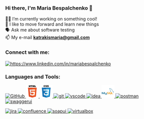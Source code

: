 ### Hi there, I'm Maria Bespalchenko 👋
👩‍💻 I’m currently working on something cool!<br/>
🚀 I like to move forward and learn new things <br/>
🗣️ Ask me about software testing<br/>
📫 My e-mail **katrakismaria@gmail.com**

<h3 align="left">Connect with me:</h3>
<p align="left">
<a href="https://www.linkedin.com/in/mariabespalchenko" target="blank"><img align="center" src="https://raw.githubusercontent.com/rahuldkjain/github-profile-readme-generator/master/src/images/icons/Social/linked-in-alt.svg" alt="https://www.linkedin.com/in/mariabespalchenko" = "30" width="40" /></a>
</p>

<h3 align="left">Languages and Tools:</h3>
<p align="left"> <a href="https://github.com" target="_blank" rel="noreferrer"> <img src="https://www.vectorlogo.zone/logos/github/github-tile.svg" alt="GitHub" width="40" height="40"/> </a> 
<a href="https://www.w3.org/html/" target="_blank" rel="noreferrer"> <img src="https://raw.githubusercontent.com/devicons/devicon/master/icons/html5/html5-original-wordmark.svg" alt="html5" width="40" height="40"/>
<a href="https://www.w3schools.com/css/" target="_blank" rel="noreferrer"> <img src="https://raw.githubusercontent.com/devicons/devicon/master/icons/css3/css3-original-wordmark.svg" alt="css3" width="40" height="40"/> </a> 
<a href="https://git-scm.com/" target="_blank" rel="noreferrer"> <img src="https://www.vectorlogo.zone/logos/git-scm/git-scm-icon.svg" alt="git" width="40" height="40"/> </a> 
</a> <a href="https://code.visualstudio.com" target="_blank" rel="noreferrer"> <img src="https://cdn.worldvectorlogo.com/logos/visual-studio-code-1.svg" alt="vscode" width="40" height="40"/> </a> 
  <a href="https://www.jetbrains.com/ru-ru/idea/" target="_blank" rel="noreferrer"> <img src="https://upload.wikimedia.org/wikipedia/commons/thumb/9/9c/IntelliJ_IDEA_Icon.svg/2048px-IntelliJ_IDEA_Icon.svg.png" alt="idea" width="40" height="40"/> </a> 
<a href="https://www.mysql.com/" target="_blank" rel="noreferrer"> <img src="https://raw.githubusercontent.com/devicons/devicon/master/icons/mysql/mysql-original-wordmark.svg" alt="mysql" width="40" height="40"/> </a> 
<a href="https://postman.com" target="_blank" rel="noreferrer"> <img src="https://www.vectorlogo.zone/logos/getpostman/getpostman-icon.svg" alt="postman" width="40" height="40"/> </a> 
<a href="https://swagger.io/tools/swagger-ui/" target="_blank" rel="noreferrer"> <img src="https://static-00.iconduck.com/assets.00/swagger-icon-512x512-halz44im.png" alt="swaggerui" width="40" height="40"/> </a> 

<a href="https://www.atlassian.com/ru/software/jira" target="_blank" rel="noreferrer"> <img src="https://www.vectorlogo.zone/logos/atlassian_jira/atlassian_jira-icon.svg" alt="jira" width="40" height="40"/> </a>
<a href="https://www.atlassian.com/ru/software/confluence" target="_blank" rel="noreferrer"> <img src="https://www.appnovation.com/sites/default/files/2019-06/techservicelogo_Confluence.svg" alt="confluence" width="40" height="40"/> </a>
<a href="https://www.soapui.org" target="_blank" rel="noreferrer"> <img src="https://symbols.getvecta.com/stencil_25/77_soapui.5113237b76.svg" alt="soapui" width="40" height="40"/> </a> 
<a href="https://www.virtualbox.org" target="_blank" rel="noreferrer"> <img src="https://www.vectorlogo.zone/logos/virtualbox/virtualbox-icon.svg" alt="virtualbox" width="40" height="40"/> </a> 

  
</p>

